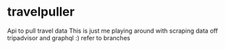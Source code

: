 # travelpuller
Api to pull travel data
This is just me playing around with scraping data off tripadvisor and graphql :)
refer to branches
